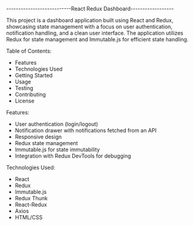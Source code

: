 ---------------------------React Redux Dashboard------------------

This project is a dashboard application built using React and Redux, showcasing state management with a focus on user authentication, notification handling, and a clean user interface. The application utilizes Redux for state management and Immutable.js for efficient state handling.

Table of Contents:

- Features
- Technologies Used
- Getting Started
- Usage
- Testing
- Contributing
- License

Features:

- User authentication (login/logout)
- Notification drawer with notifications fetched from an API
- Responsive design
- Redux state management
- Immutable.js for state immutability
- Integration with Redux DevTools for debugging

Technologies Used:

- React
- Redux
- Immutable.js
- Redux Thunk
- React-Redux
- Axios
- HTML/CSS
